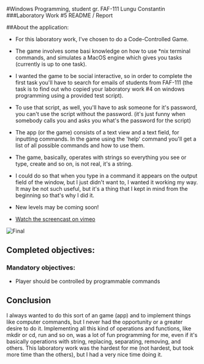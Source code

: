 #Windows Programming, student gr. FAF-111 Lungu Constantin
###Laboratory Work #5 README / Report

##About the application:
* For this laboratory work, I've chosen to do a Code-Controlled Game.
* The game involves some basi knowledge on how to use *nix terminal commands, and simulates a MacOS engine which gives you tasks (currently is up to one task).
* I wanted the game to be social interactive, so in order to complete the first task you'll have to search for emails of students from FAF-111 (the task is to find out who copied your laboratory work #4 on windows programming using a provided test script).
* To use that script, as well, you'll have to ask someone for it's password, you can't use the script without the password. (it's just funny when somebody calls you and asks you what's the password for the script)
* The app (or the game) consists of a text view and a text field, for inputting commands. In the game using the 'help' command you'll get a list of all possible commands and how to use them.
* The game, basically, operates with strings so everything you see or type, create and so on, is not real, it's a string.
* I could do so that when you type in a command it appears on the output field of the window, but I just didn't want to, I wanted it working my way. It may be not such useful, but it's a thing that I kept in mind from the beginning so that's why I did it.
* New levels may be coming soon!

* [Watch the screencast on vimeo](https://vimeo.com/67016863)

![Final](http://oi40.tinypic.com/zlvmlk.jpg)

## Completed objectives:

### Mandatory objectives:
* Player should be controlled by programmable commands

## Conclusion
I always wanted to do this sort of an game (app) and to implement things like computer commands, but I never had the opportunity or a greater desire to do it. Implementing all this kind of operations and functions, like mkdir or cd, run and so on, was a lot of fun programming for me, even if it's basically operations with string, replacing, separating, removing, and others. This laboratory work was the hardest for me (not hardest, but took more time than the others), but I had a very nice time doing it.
